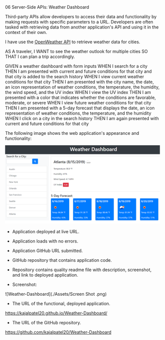 06 Server-Side APIs: Weather Dashboard


Third-party APIs allow developers to access their data and functionality by making requests with specific parameters to a URL. Developers are often tasked with retrieving data from another application's API and using it in the context of their own. 

I have use the [OpenWeather API](https://openweathermap.org/api) to retrieve weather data for cities. 

AS A traveler, I WANT to see the weather outlook for multiple cities
SO THAT I can plan a trip accordingly.


GIVEN a weather dashboard with form inputs
WHEN I search for a city
THEN I am presented with current and future conditions for that city and that city is added to the search history
WHEN I view current weather conditions for that city
THEN I am presented with the city name, the date, an icon representation of weather conditions, the temperature, the humidity, the wind speed, and the UV index
WHEN I view the UV index
THEN I am presented with a color that indicates whether the conditions are favorable, moderate, or severe
WHEN I view future weather conditions for that city
THEN I am presented with a 5-day forecast that displays the date, an icon representation of weather conditions, the temperature, and the humidity
WHEN I click on a city in the search history
THEN I am again presented with current and future conditions for that city

The following image shows the web application's appearance and functionality:

![The weather app includes a search option, a list of cities, and a five-day forecast and current weather conditions for Atlanta.](./Assets/06-server-side-apis-homework-demo.png)


* Application deployed at live URL.

* Application loads with no errors.

* Application GitHub URL submitted.

* GitHub repository that contains application code.


* Repository contains quality readme file with description, screenshot, and link to deployed application.

* Screenshot:

![Weather-Dashboard](./Assets/Screen Shot .png)

* The URL of the functional, deployed application.

https://kajalpatel20.github.io/Weather-Dashboard/

* The URL of the GitHub repository. 

https://github.com/kajalpatel20/Weather-Dashboard